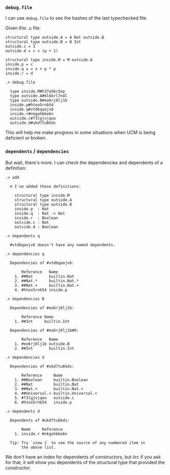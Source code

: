 ### `debug.file`
I can use `debug.file` to see the hashes of the last typechecked file.

Given this .u file:
```unison
structural type outside.A = A Nat outside.B
structural type outside.B = B Int
outside.c = 3
outside.d = c < (p + 1)

structural type inside.M = M outside.A
inside.p = c
inside.q x = x + p * p
inside.r = d
```

```ucm
.> debug.file

  type inside.M#h37a56c5ep
  type outside.A#6l6krl7n4l
  type outside.B#eo6rj0lj1b
  inside.p#htoo5rnb54
  inside.q#vtdbqaojv6
  inside.r#nkgohbke6n
  outside.c#f3lgjvjqoo
  outside.d#ukd7tu6kds

```
This will help me make progress in some situations when UCM is being deficient or broken.

### `dependents` / `dependencies`
But wait, there's more.  I can check the dependencies and dependents of a definition:
```ucm
.> add

  ⍟ I've added these definitions:
  
    structural type inside.M
    structural type outside.A
    structural type outside.B
    inside.p  : Nat
    inside.q  : Nat -> Nat
    inside.r  : Boolean
    outside.c : Nat
    outside.d : Boolean

.> dependents q

  #vtdbqaojv6 doesn't have any named dependents.

.> dependencies q

  Dependencies of #vtdbqaojv6:
  
       Reference   Name
    1. ##Nat       builtin.Nat
    2. ##Nat.*     builtin.Nat.*
    3. ##Nat.+     builtin.Nat.+
    4. #htoo5rnb54 inside.p

.> dependencies B

  Dependencies of #eo6rj0lj1b:
  
       Reference Name
    1. ##Int     builtin.Int

  Dependencies of #eo6rj0lj1b#0:
  
       Reference   Name
    1. #eo6rj0lj1b outside.B
    2. ##Int       builtin.Int

.> dependencies d

  Dependencies of #ukd7tu6kds:
  
       Reference     Name
    1. ##Boolean     builtin.Boolean
    2. ##Nat         builtin.Nat
    3. ##Nat.+       builtin.Nat.+
    4. ##Universal.< builtin.Universal.<
    5. #f3lgjvjqoo   outside.c
    6. #htoo5rnb54   inside.p

.> dependents d

  Dependents of #ukd7tu6kds:
  
       Name     Reference
    1. inside.r #nkgohbke6n
  
  Tip: Try `view 1` to see the source of any numbered item in
       the above list.

```
We don't have an index for dependents of constructors, but iirc if you ask for that, it will show you dependents of the structural type that provided the constructor.
